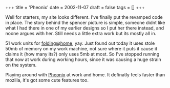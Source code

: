 +++
title = 'Pheonix'
date = 2002-11-07
draft = false
tags = []
+++

Well for starters, my site looks different. I've finally put the revamped code in place. 
The story behind the spencer picture is simple, someone didnt like what I had there in one of my earlier designs 
so I put her there instead, and noone argues with her. Still needs a little extra work but its mostly all in.

51 work units for 
[folding@home](https://web.archive.org/web/20021125075146/http://folding.stanford.edu/), yay. 
Just found out today it uses stole 50mb of memory on my work machine, 
not sure where it puts it cause it claims it (how many its?) only uses 5mb at most. 
So I've stopped running that now at work during working hours, since it was causing a huge strain on the system.

Playing around with [Pheonix](https://web.archive.org/web/20021203004121/http://www.mozilla.org/projects/phoenix/)
at work and home. It definatly feels faster than mozilla, it's got some cute features too.

